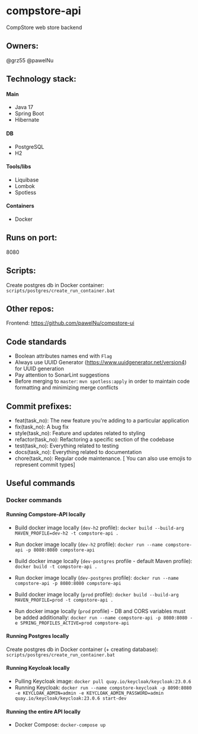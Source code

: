 # compstore-api
CompStore web store backend

## Owners:
@grz55
@pawelNu

## Technology stack:

#### Main
- Java 17
- Spring Boot
- Hibernate

#### DB
- PostgreSQL
- H2

#### Tools/libs
- Liquibase
- Lombok
- Spotless

#### Containers
- Docker

## Runs on port:
8080

## Scripts:
Create postgres db in Docker container: `scripts/postgres/create_run_container.bat`

## Other repos:

Frontend: https://github.com/pawelNu/compstore-ui

## Code standards

- Boolean attributes names end with `Flag`
- Always use UUID Generator (https://www.uuidgenerator.net/version4) for UUID generation
- Pay attention to SonarLint suggestions
- Before merging to `master`: `mvn spotless:apply` in order to maintain code formatting and minimizing merge conflicts

## Commit prefixes:

- feat(task_no): The new feature you're adding to a particular application
- fix(task_no): A bug fix
- style(task_no): Feature and updates related to styling
- refactor(task_no): Refactoring a specific section of the codebase
- test(task_no): Everything related to testing
- docs(task_no): Everything related to documentation
- chore(task_no): Regular code maintenance. [ You can also use emojis to represent commit types]

## Useful commands

### Docker commands

#### Running Compstore-API locally

- Build docker image locally (`dev-h2` profile): `docker build --build-arg MAVEN_PROFILE=dev-h2 -t compstore-api .`
- Run docker image locally (`dev-h2` profile): `docker run --name compstore-api -p 8080:8080 compstore-api`

- Build docker image locally (`dev-postgres` profile - default Maven profile): `docker build -t compstore-api .`
- Run docker image locally (`dev-postgres` profile): `docker run --name compstore-api -p 8080:8080 compstore-api`

- Build docker image locally (`prod` profile): `docker build --build-arg MAVEN_PROFILE=prod -t compstore-api .`
- Run docker image locally (`prod` profile) - DB and CORS variables must be added additionally: `docker run --name compstore-api -p 8080:8080 -e SPRING_PROFILES_ACTIVE=prod compstore-api`

#### Running Postgres locally

Create postgres db in Docker container (+ creating database): `scripts/postgres/create_run_container.bat`

#### Running Keycloak locally

- Pulling Keycloak image: `docker pull quay.io/keycloak/keycloak:23.0.6`
- Running Keycloak: `docker run --name compstore-keycloak -p 8090:8080 -e KEYCLOAK_ADMIN=admin -e KEYCLOAK_ADMIN_PASSWORD=admin quay.io/keycloak/keycloak:23.0.6 start-dev`

#### Running the entire API locally

- Docker Compose: `docker-compose up`